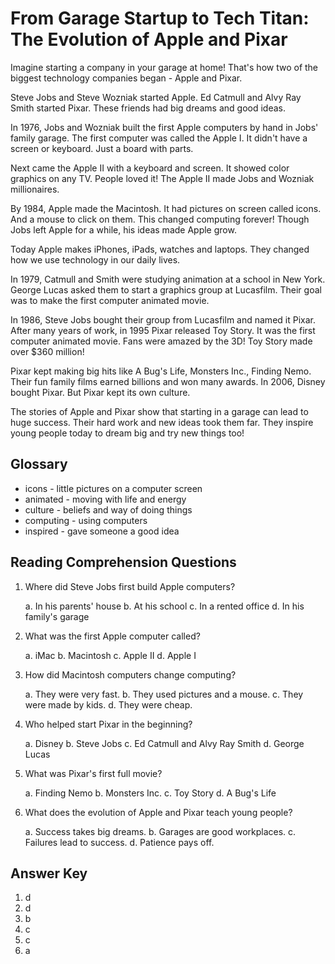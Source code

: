 # From Garage Startup to Tech Titan: The Evolution of Apple and Pixar

Imagine starting a company in your garage at home! That's how two of the biggest technology companies began - Apple and Pixar.

Steve Jobs and Steve Wozniak started Apple. Ed Catmull and Alvy Ray Smith started Pixar. These friends had big dreams and good ideas.

In 1976, Jobs and Wozniak built the first Apple computers by hand in Jobs' family garage. The first computer was called the Apple I. It didn't have a screen or keyboard. Just a board with parts.

Next came the Apple II with a keyboard and screen. It showed color graphics on any TV. People loved it! The Apple II made Jobs and Wozniak millionaires.

By 1984, Apple made the Macintosh. It had pictures on screen called icons. And a mouse to click on them. This changed computing forever! Though Jobs left Apple for a while, his ideas made Apple grow.

Today Apple makes iPhones, iPads, watches and laptops. They changed how we use technology in our daily lives.

In 1979, Catmull and Smith were studying animation at a school in New York. George Lucas asked them to start a graphics group at Lucasfilm. Their goal was to make the first computer animated movie.

In 1986, Steve Jobs bought their group from Lucasfilm and named it Pixar. After many years of work, in 1995 Pixar released Toy Story. It was the first computer animated movie. Fans were amazed by the 3D! Toy Story made over $360 million!

Pixar kept making big hits like A Bug's Life, Monsters Inc., Finding Nemo. Their fun family films earned billions and won many awards. In 2006, Disney bought Pixar. But Pixar kept its own culture.

The stories of Apple and Pixar show that starting in a garage can lead to huge success. Their hard work and new ideas took them far. They inspire young people today to dream big and try new things too!

## Glossary

- icons - little pictures on a computer screen
- animated - moving with life and energy
- culture - beliefs and way of doing things
- computing - using computers
- inspired - gave someone a good idea

## Reading Comprehension Questions

1. Where did Steve Jobs first build Apple computers?

   a. In his parents' house
   b. At his school
   c. In a rented office
   d. In his family's garage

2. What was the first Apple computer called?

   a. iMac
   b. Macintosh
   c. Apple II
   d. Apple I

3. How did Macintosh computers change computing?

   a. They were very fast.
   b. They used pictures and a mouse.
   c. They were made by kids.
   d. They were cheap.

4. Who helped start Pixar in the beginning?

   a. Disney
   b. Steve Jobs
   c. Ed Catmull and Alvy Ray Smith
   d. George Lucas

5. What was Pixar's first full movie?

   a. Finding Nemo
   b. Monsters Inc.
   c. Toy Story
   d. A Bug's Life

6. What does the evolution of Apple and Pixar teach young people?

   a. Success takes big dreams.
   b. Garages are good workplaces.
   c. Failures lead to success.
   d. Patience pays off.

## Answer Key

1. d
2. d
3. b
4. c
5. c
6. a
